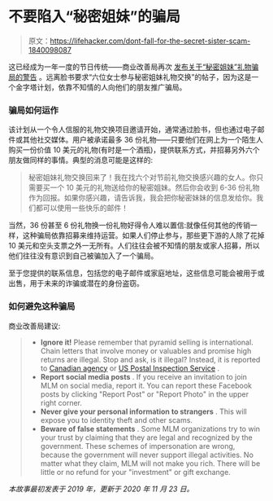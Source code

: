 # 不要陷入“秘密姐妹”的骗局

> 原文：<https://lifehacker.com/dont-fall-for-the-secret-sister-scam-1840098087>

这已经成为一年一度的节日传统——商业改善局再次 [发布关于“秘密姐妹”礼物骗局的警告](https://www.bbb.org/article/scams/18854-bbb-warning-secret-sister-gift-exchange-is-illegal) 。远离脸书要求“六位女士参与秘密姐妹礼物交换”的帖子，因为这是一个金字塔计划，依靠不知情的人向他们的朋友推广骗局。



### **骗局如何运作**

该计划从一个令人信服的礼物交换项目邀请开始，通常通过脸书，但也通过电子邮件或其他社交媒体。用户被承诺最多 36 份礼物——只要他们在网上为一个陌生人购买一份价值 10 美元的礼物(有时是一个酒瓶)，提供联系方式，并招募另外六个朋友做同样的事情。典型的消息可能是这样的:

> 秘密姐妹礼物交换回来了！我在找六个对节前礼物交换感兴趣的女人。你只需要买一个 10 美元的礼物送给你的秘密姐妹。然后你会收到 6-36 份礼物作为回报。如果你感兴趣，请告诉我，我会把你秘密妹妹的信息发给你。我们都可以使用一些快乐的邮件！

当然，36 份甚至 6 份礼物换一份礼物好得令人难以置信:就像任何其他的传销一样，这种骗局依靠招募来维持运营。如果人们停止参与，那些更下游的人除了花掉 10 美元和空头支票之外一无所有。人们往往会被不知情的朋友或家人招募，所以他们往往没有意识到自己被骗加入了一个骗局。

至于您提供的联系信息，包括您的电子邮件或家庭地址，这些信息可能会被用于或出售，用于未来的诈骗或潜在的身份盗窃。

### **如何避免这种骗局**

商业改善局建议:

> *   **Ignore it!** Please remember that pyramid selling is international. Chain letters that involve money or valuables and promise high returns are illegal. Stop and ask, is it illegal? Instead, it is reported to [Canadian agency](http://www.antifraudcentre-centreantifraude.ca/fraud-escroquerie/types/pyramid-pyramide/index-eng.htm) or [US Postal Inspection Service](https://www.uspis.gov/report/) .
> *   **Report social media posts** . If you receive an invitation to join MLM on social media, report it. You can report these Facebook posts by clicking "Report Post" or "Report Photo" in the upper right corner.
> *   **Never give your personal information to strangers** . This will expose you to identity theft and other scams.
> *   **Beware of false statements** . Some MLM organizations try to win your trust by claiming that they are legal and recognized by the government. These schemes of impersonation are wrong, because the government will never support illegal activities. No matter what they claim, MLM will not make you rich. There will be little or no refund for your "investment" or gift exchange.

*本故事最初发表于 2019 年，更新于 2020 年 11 月 23 日。*